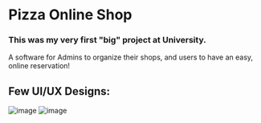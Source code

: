 # Pizza Online Shop
### This was my very first "big" project at University.
A software for Admins to organize their shops, and users to have an easy, online reservation!

## Few UI/UX Designs:

![image](https://user-images.githubusercontent.com/48293545/77825508-784ec680-7112-11ea-9917-2b8b47d37341.png)
![image](https://user-images.githubusercontent.com/48293545/77825568-c4017000-7112-11ea-89d5-d43c3301c169.png)
